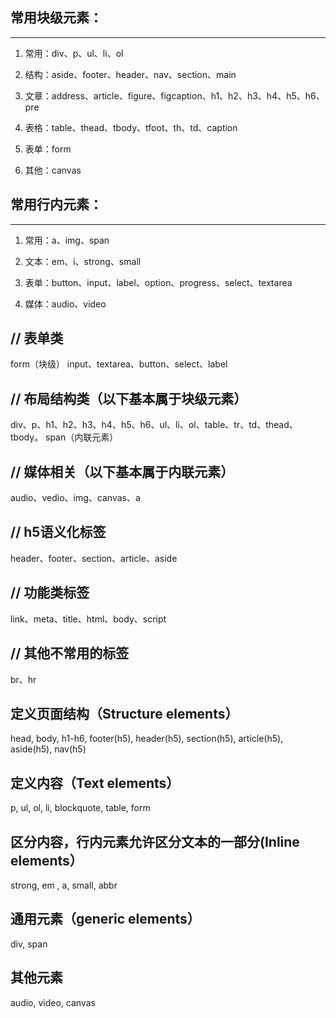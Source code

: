 ## 常用块级元素：
---

1. 常用：div、p、ul、li、ol

2. 结构：aside、footer、header、nav、section、main

3. 文章：address、article、figure、figcaption、h1、h2、h3、h4、h5、h6、pre

4. 表格：table、thead、tbody、tfoot、th、td、caption

5. 表单：form

6. 其他：canvas

## 常用行内元素：
---

1. 常用：a、img、span

2. 文本：em、i、strong、small

3. 表单：button、input、label、option、progress、select、textarea

4. 媒体：audio、video

## // 表单类
form（块级）
input、textarea、button、select、label

## // 布局结构类（以下基本属于块级元素）
div、p、h1、h2、h3、h4、h5、h6、ul、li、ol、table、tr、td、thead、tbody。
span（内联元素）

## // 媒体相关（以下基本属于内联元素）
audio、vedio、img、canvas、a

## // h5语义化标签
header、footer、section、article、aside

## // 功能类标签
link、meta、title、html、body、script

## // 其他不常用的标签
br、hr

## 定义页面结构（Structure elements）
head, body, h1-h6, footer(h5), header(h5), section(h5), article(h5), aside(h5), nav(h5)

## 定义内容（Text elements）
p, ul, ol, li, blockquote, table, form

## 区分内容，行内元素允许区分文本的一部分(Inline elements）
strong, em , a, small, abbr

## 通用元素（generic elements）
div, span

## 其他元素
audio, video, canvas